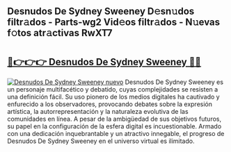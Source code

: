 ## Desnudos De Sydney Sweeney D𝚎sn𝚞dos filtr𝚊dos - Parts-wg2 Vid𝚎os filtr𝚊dos - N𝚞evas f𝚘tos atr𝚊ctivas RwXT7

# <h2><a href="http://mb0c4d.tromn.icu/?c=Desnudos+De+Sydney+Sweeney">🔗👉👉👉 Desnudos De Sydney Sweeney 🔗🔗</a></h2>

[![Desnudos De Sydney Sweeney nuevo](https://i.imgur.com/pEAQMta.gif)](http://mb0c4d.tromn.icu/?c=Desnudos+De+Sydney+Sweeney)
Desnudos De Sydney Sweeney es un personaje multifacético y debatido, cuyas complejidades se resisten a una definición fácil.  Su uso pionero de los medios digitales ha cautivado y enfurecido a los observadores, provocando debates sobre la expresión artística, la autorrepresentación y la naturaleza evolutiva de las comunidades en línea. A pesar de la ambigüedad de sus objetivos futuros, su papel en la configuración de la esfera digital es incuestionable. Armado con una dedicación inquebrantable y un atractivo innegable, el progreso de Desnudos De Sydney Sweeney en el universo virtual es ilimitado.
